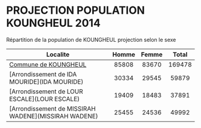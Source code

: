 # PROJECTION POPULATION KOUNGHEUL 2014
	
Répartition de la population de KOUNGHEUL projection selon le sexe
	
| Localite  | Homme | Femme | Total |
| --------- |:-----:|:-----:|:-----:|
| [Commune de KOUNGHEUL](KOUNGHEUL) | 85808 | 83670 | 169478 |
| [Arrondissement de IDA MOURIDE](IDA MOURIDE) | 30334 | 29545 | 59879 |
| [Arrondissement de LOUR ESCALE](LOUR ESCALE) | 19409 | 18483 | 37891 |
| [Arrondissement de MISSIRAH WADENE](MISSIRAH WADENE) | 25455 | 24536 | 49992 |

